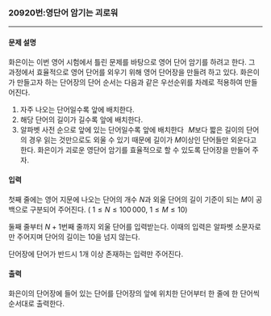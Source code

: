 ### 20920번:영단어 암기는 괴로워

***

#### 문제 설명
화은이는 이번 영어 시험에서 틀린 문제를 바탕으로 영어 단어 암기를 하려고 한다. 그 과정에서 효율적으로 영어 단어를 외우기 위해 영어 단어장을 만들려 하고 있다. 화은이가 만들고자 하는 단어장의 단어 순서는 다음과 같은 우선순위를 차례로 적용하여 만들어진다.

1. 자주 나오는 단어일수록 앞에 배치한다.
2. 해당 단어의 길이가 길수록 앞에 배치한다.
3. 알파벳 사전 순으로 앞에 있는 단어일수록 앞에 배치한다
 
$M$보다 짧은 길이의 단어의 경우 읽는 것만으로도 외울 수 있기 때문에 길이가 
$M$이상인 단어들만 외운다고 한다. 화은이가 괴로운 영단어 암기를 효율적으로 할 수 있도록 단어장을 만들어 주자.

#### 입력
첫째 줄에는 영어 지문에 나오는 단어의 개수 
$N$과 외울 단어의 길이 기준이 되는 
$M$이 공백으로 구분되어 주어진다. (
$1 \leq N \leq 100\,000$, 
$1 \leq M \leq 10$)

둘째 줄부터 
$N+1$번째 줄까지 외울 단어를 입력받는다. 이때의 입력은 알파벳 소문자로만 주어지며 단어의 길이는 
$10$을 넘지 않는다.

단어장에 단어가 반드시 1개 이상 존재하는 입력만 주어진다.

#### 출력
화은이의 단어장에 들어 있는 단어를 단어장의 앞에 위치한 단어부터 한 줄에 한 단어씩 순서대로 출력한다.
